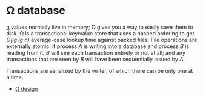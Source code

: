 # Ω database
[η](eta.md) values normally live in memory; Ω gives you a way to easily save them to disk. Ω is a transactional key/value store that uses a hashed ordering to get _O(lg lg n)_ average-case lookup time against packed files. File operations are externally atomic: if process _A_ is writing into a database and process _B_ is reading from it, _B_ will see each transaction entirely or not at all; and any transactions that are seen by _B_ will have been sequentially issued by _A_.

Transactions are serialized by the writer, of which there can be only one at a time.

+ [Ω design](Omega-design.md)
